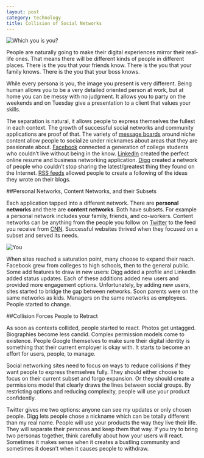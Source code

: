 ```yaml
---
layout: post
category: technology
title: Collision of Social Networks
---
```


![Which you is you?](http://panchadsaram.com/wp-content/uploads/2009/03/you2.gif)

People are naturally going to make their digital experiences mirror their real-life ones. That means there will be different kinds of people in different places. There is the you that your friends know. There is the you that your family knows. There is the you that your boss knows.

While every persona is you, the image you present is very different. Being human allows you to be a very detailed oriented person at work, but at home you can be messy with no judgment. It allows you to party on the weekends and on Tuesday give a presentation to a client that values your skills.

The separation is natural, it allows people to express themselves the fullest in each context.  The growth of successful social networks and community applications are proof of that. The variety of [message boards](http://www.flyertalk.com/) around niche content allow people to socialize under nicknames about areas that they are passionate about. [Facebook](http://www.facebook.com) connected a generation of college students who couldn’t live without being in the know. [LinkedIn](http://www.linkedin.com) created the perfect online resume and business networking application. [Digg](http://www.digg.com) created a network of people who couldn’t stop sharing the latest/greatest thing they found on the Internet. [RSS feeds](http://reader.google.com/) allowed people to create a following of the ideas they wrote on their blogs.

##Personal Networks, Content Networks, and their Subsets

Each application tapped into a different network. There are **personal networks** and there are **content networks**.  Both have subsets.  For example a personal network includes your family, friends, and co-workers.  Content networks can be anything from the people you follow on [Twitter](http://www.twitter.com/) to the feed you receive from [CNN](feed://rss.cnn.com/rss/cnn_topstories.rss).  Successful websites thrived when they focused on a subset and served its needs.

![You](http://panchadsaram.com/wp-content/uploads/2009/03/social2.gif)

When sites reached a saturation point, many choose to expand their reach. Facebook grew from colleges to high schools, then to the general public. Some add features to draw in new users: Digg added a profile and LinkedIn added status updates. Each of these additions added new users and provided more engagement options. Unfortunately, by adding new users, sites started to bridge the gap between networks. Soon parents were on the same networks as kids. Managers on the same networks as employees. People started to change.

##Collision Forces People to Retract

As soon as contexts collided, people started to react. Photos get untagged. Biographies become less candid. Complex permission models come to existence. People Google themselves to make sure their digital identity is something that their current employer is okay with.  It starts to become an effort for users, people, to manage.

Social networking sites need to focus on ways to reduce collisions if they want people to express themselves fully. They should either choose to focus on their current subset and forgo expansion. Or they should create a permissions model that clearly draws the lines between social groups. By restricting options and reducing complexity, people will use your product confidently.

Twitter gives me two options: anyone can see my updates or only chosen people. Digg lets people chose a nickname which can be totally different than my real name. People will use your products the way they live their life. They will separate their personas and keep them that way. If you try to bring two personas together, think carefully about how your users will react.  Sometimes it makes sense when it creates a bustling community and sometimes it doesn’t when it causes people to withdraw.

